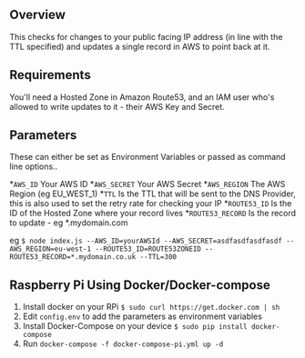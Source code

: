 
## Overview
This checks for changes to your public facing IP address (in line with the TTL specified) and updates a single record in AWS to point back at it.

## Requirements
You'll need a Hosted Zone in Amazon Route53, and an IAM user who's allowed to write updates to it - their AWS Key and Secret.

## Parameters
These can either be set as Environment Variables or passed as command line options..

*`AWS_ID` Your AWS ID
*`AWS_SECRET` Your AWS Secret
*`AWS_REGION` The AWS Region (eg EU_WEST_1)
*`TTL` Is the TTL that will be sent to the DNS Provider, this is also used to set the retry rate for checking your IP
*`ROUTE53_ID` Is the ID of the Hosted Zone where your record lives 
*`ROUTE53_RECORD` Is the record to update - eg *.mydomain.com

eg ```$ node index.js --AWS_ID=yourAWSId --AWS_SECRET=asdfasdfasdfasdf --AWS_REGION=eu-west-1 --ROUTE53_ID=ROUTE53ZONEID --ROUTE53_RECORD=*.mydomain.co.uk --TTL=300 ```

## Raspberry Pi Using Docker/Docker-compose
1. Install docker on your RPi ```$ sudo curl https://get.docker.com | sh```
2. Edit `config.env` to add the parameters as environment variables
3. Install Docker-Compose on your device ```$ sudo pip install docker-compose```
4. Run ```docker-compose -f docker-compose-pi.yml up -d```

